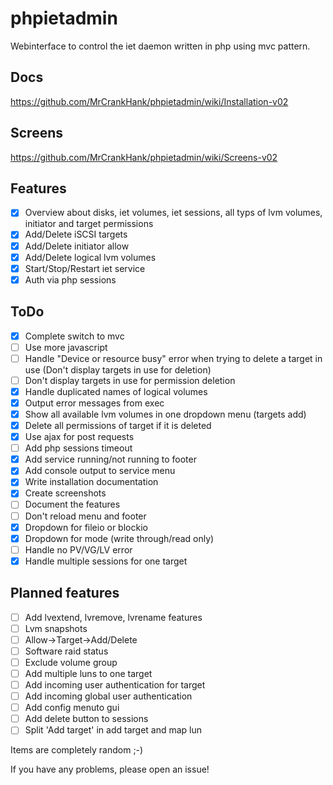 # phpietadmin
Webinterface to control the iet daemon written in php using mvc pattern.

## Docs
https://github.com/MrCrankHank/phpietadmin/wiki/Installation-v02

## Screens
https://github.com/MrCrankHank/phpietadmin/wiki/Screens-v02

## Features
- [x] Overview about disks, iet volumes, iet sessions, all typs of lvm volumes, initiator and target permissions
- [x] Add/Delete iSCSI targets
- [x] Add/Delete initiator allow
- [x] Add/Delete logical lvm volumes
- [x] Start/Stop/Restart iet service
- [x] Auth via php sessions

## ToDo
- [x] Complete switch to mvc
- [ ] Use more javascript
- [ ] Handle "Device or resource busy" error when trying to delete a target in use (Don't display targets in use for deletion)
- [ ] Don't display targets in use for permission deletion
- [x] Handle duplicated names of logical volumes
- [x] Output error messages from exec
- [x] Show all available lvm volumes in one dropdown menu (targets add)
- [x] Delete all permissions of target if it is deleted
- [x] Use ajax for post requests
- [ ] Add php sessions timeout
- [x] Add service running/not running to footer
- [x] Add console output to service menu
- [x] Write installation documentation
- [x] Create screenshots
- [ ] Document the features
- [ ] Don't reload menu and footer
- [x] Dropdown for fileio or blockio
- [x] Dropdown for mode (write through/read only)
- [ ] Handle no PV/VG/LV error
- [x] Handle multiple sessions for one target

## Planned features
- [ ] Add lvextend, lvremove, lvrename features
- [ ] Lvm snapshots
- [ ] Allow->Target->Add/Delete
- [ ] Software raid status
- [ ] Exclude volume group
- [ ] Add multiple luns to one target
- [ ] Add incoming user authentication for target
- [ ] Add incoming global user authentication
- [ ] Add config menuto gui
- [ ] Add delete button to sessions
- [ ] Split 'Add target' in add target and map lun

Items are completely random ;-)

If you have any problems, please open an issue!
